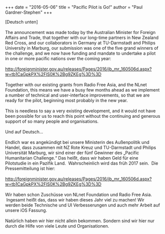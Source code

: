 +++
date = "2016-05-06"
title = "Pacific Pilot is Go!"
author = "Paul Gardner-Stephen"
+++

<div class="post-body entry-content" id="post-body-4741027833100598962" itemprop="description articleBody">
[Deutsch unten]<br/>
<br/>
The announcement was made today by the Australian Minister for Foreign Affairs and Trade, that together with our long-time partners in New Zealand Red Cross, and our collaborators in Germany at TU-Darmstadt and Philips University in Marburg, our submission was one of the five grand winners of the challenge, and we now have funding and mandate to undertake a pilot in one or more pacific nations over the coming year:<br/>
<br/>
<a href="http://foreignminister.gov.au/releases/Pages/2016/jb_mr_160506d.aspx?w=tb1CaGpkPX%2FlS0K%2Bg9ZKEg%3D%3D">http://foreignminister.gov.au/releases/Pages/2016/jb_mr_160506d.aspx?w=tb1CaGpkPX%2FlS0K%2Bg9ZKEg%3D%3D</a><br/>
<br/>
Together with our existing grants from Radio Free Asia, and the NLnet Foundation, this means we have a busy few months ahead as we implement a number of technical and user-interface improvements, so that we are ready for the pilot, beginning most probably in the new year.<br/>
<br/>
This is needless to say a very existing development, and it would not have been possible for us to reach this point without the continuing and generous support of so many people and organisations.<br/>
<br/>
Und auf Deutsch...<br/>
<br/>
Endlich war es angekündigt bei unsere Ministerin des Außenpolitik und Handel, dass zusammen mit NZ Rote Kreuz und TU-Darmstadt und Philips Universität Marburg, wir sind einer der fünf Gewinner des „Pacific Humanitarian Challenge.“ Das heißt, dass wir haben Geld für eine Pilotstudie in ein Pazifik Land.  Wahrscheinlich wird das früh 2017 sein.  Die Pressemitteilung ist hier:<br/>
<br/>
<a href="http://foreignminister.gov.au/releases/Pages/2016/jb_mr_160506d.aspx?w=tb1CaGpkPX%2FlS0K%2Bg9ZKEg%3D%3D">http://foreignminister.gov.au/releases/Pages/2016/jb_mr_160506d.aspx?w=tb1CaGpkPX%2FlS0K%2Bg9ZKEg%3D%3D</a><br/>
<div>
<br/></div>
<div>
Wir haben schon Zuschüsse von NLnet Foundation und Radio Free Asia.  Ingesamt heißt das, dass wir haben dieses Jahr viel zu machen! Wir werden beide Technische und UI Verbesserungen und auch mehr Arbeit auf unsere iOS Fassung.</div>
<div>
<br/></div>
<div>
Natürlich haben wir hier nicht allein bekommen. Sondern sind wir hier nur durch die Hilfe von viele Leute und Organisationen.</div>
<div></div>
</div>